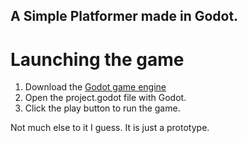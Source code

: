 ## A Simple Platformer made in Godot.



# Launching the game
1. Download the [Godot game engine](https://godotengine.org/)
2. Open the project.godot file with Godot.
3. Click the play button to run the game.

Not much else to it I guess. It is just a prototype.
